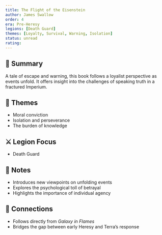 ```yaml
---
title: The Flight of the Eisenstein  
author: James Swallow  
order: 4  
era: Pre-Heresy  
legions: [Death Guard]  
themes: [Loyalty, Survival, Warning, Isolation]  
status: unread  
rating:  
---
```


## 🧭 Summary  
A tale of escape and warning, this book follows a loyalist perspective as events unfold. It offers insight into the challenges of speaking truth in a fractured Imperium.

## 🧠 Themes  
- Moral conviction  
- Isolation and perseverance  
- The burden of knowledge  

## ⚔️ Legion Focus  
- Death Guard  

## 📝 Notes  
- Introduces new viewpoints on unfolding events  
- Explores the psychological toll of betrayal  
- Highlights the importance of individual agency  

## 🔗 Connections  
- Follows directly from *Galaxy in Flames*  
- Bridges the gap between early Heresy and Terra’s response  